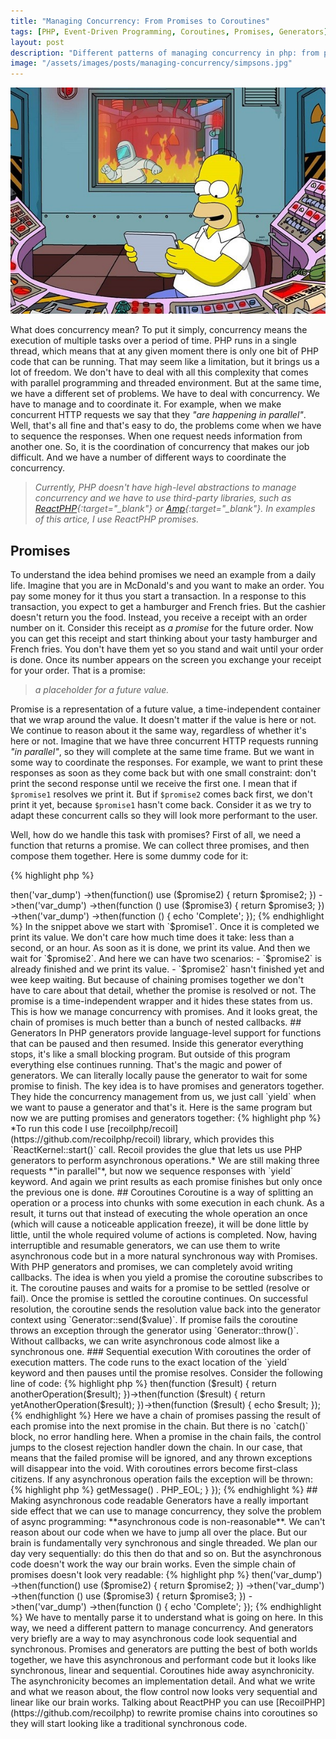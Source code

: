 ```yaml
---
title: "Managing Concurrency: From Promises to Coroutines"
tags: [PHP, Event-Driven Programming, Coroutines, Promises, Generators]
layout: post
description: "Different patterns of managing concurrency in php: from promises, generators, and coroutines"
image: "/assets/images/posts/managing-concurrency/simpsons.jpg"
---
```


<p class="text-center image">
    <img src="/assets/images/posts/managing-concurrency/simpsons.jpg">
</p>

What does concurrency mean? To put it simply, concurrency means the execution of multiple tasks over a period of time. PHP runs in a single thread, which means that at any given moment there is only one bit of PHP code that can be running. That may seem like a limitation, but it brings us a lot of freedom. We don't have to deal with all this complexity that comes with parallel programming and threaded environment. But at the same time, we have a different set of problems. We have to deal with concurrency. We have to manage and to coordinate it. For example, when we make concurrent HTTP requests we say that they *"are happening in parallel"*. Well, that's all fine and that's easy to do, the problems come when we have to sequence the responses. When one request needs information from another one. So, it is the coordination of concurrency that makes our job difficult. And we have a number of different ways to coordinate the concurrency.

>*Currently, PHP doesn't have high-level abstractions to manage concurrency and we have to use third-party libraries, such as [ReactPHP](https://reactphp.org){:target="_blank"} or [Amp](https://amphp.org){:target="_blank"}. In examples of this artice, I use ReactPHP promises.*

## Promises

To understand the idea behind promises we need an example from a daily life. Imagine that you are in McDonald's and you want to make an order. You pay some money for it thus you start a transaction. In a response to this transaction, you expect to get a hamburger and French fries. But the cashier doesn't return you the food. Instead, you receive a receipt with an order number on it. Consider this receipt as *a promise* for the future order. Now you can get this receipt and start thinking about your tasty hamburger and French fries. You don't have them yet so you stand and wait until your order is done. Once its number appears on the screen you exchange your receipt for your order. That is a promise:

>*a placeholder for a future value.*

Promise is a representation of a future value, a time-independent container that we wrap around the value. It doesn't matter if the value is here or not. We continue to reason about it the same way, regardless of whether it's here or not. Imagine that we have three concurrent HTTP requests running *"in parallel"*, so they will complete at the same time frame. But we want in some way to coordinate the responses. For example, we want to print these responses as soon as they come back but with one small constraint: don't print the second response until we receive the first one. I mean that if `$promise1` resolves we print it. But if `$promise2` comes back first, we don't print it yet, because `$promise1` hasn't come back. Consider it as we try to adapt these concurrent calls so they will look more performant to the user.

Well, how do we handle this task with promises? First of all, we need a function that returns a promise. We can collect three promises, and then compose them together. Here is some dummy code for it:

{% highlight php %}
<?php
use React\Promise\Promise;

function fakeResponse(string $url, callable $callback) {
    $callback("response for $url");
}

function makeRequest(string $url) {
    return new Promise(function(callable $resolve) use ($url) {
        fakeResponse($url, $resolve);
    });
}
{% endhighlight %}

I have two functions here:
- `fakeResponse(string $url, callable $callback)` has a hardcoded response and resolves a specified callback with it.
- `makeRequest(string $url)` returns a promise that uses `fakeResponse()` to signal that the request is completed.

From the calling code we simply call `makeRequest()` function and receive back promises:

{% highlight php %}
<?php

$promise1 = makeRequest('url1');
$promise2 = makeRequest('url2');
$promise3 = makeRequest('url3');
{% endhighlight %}

It was easy, but now we need to somehow sequence these responses together. Once again, we want the second promise to be printed only once the first one is resolved. To handle that we can chain promises:

{% highlight php %}
<?php

$promise1
    ->then('var_dump')
    ->then(function() use ($promise2) {
        return $promise2;
    })
    ->then('var_dump')
    ->then(function () use ($promise3) {
        return $promise3;
    })
    ->then('var_dump')
    ->then(function () {
        echo 'Complete';
    });
{% endhighlight %}

In the snippet above we start with `$promise1`. Once it is completed we print its value. We don't care how much time does it take: less than a second, or an hour. As soon as it is done, we print its value. And then we wait for `$promise2`. And here we can have two scenarios:

- `$promise2` is already finished and we print its value.
- `$promise2` hasn't finished yet and wee keep waiting.

But because of chaining promises together we don't have to care about that detail, whether the promise is resolved or not. The promise is a time-independent wrapper and it hides these states from us.

This is how we manage concurrency with promises. And it looks great, the chain of promises is much better than a bunch of nested callbacks.

## Generators

In PHP generators provide language-level support for functions that can be paused and then resumed. Inside this generator everything stops, it's like a small blocking program. But outside of this program everything else continues running. That's the magic and power of generators. 

We can literally locally pause the generator to wait for some promise to finish. The key idea is to have promises and generators together. They hide the concurrency management from us, we just call `yield` when we want to pause a generator and that's it. Here is the same program but now we are putting promises and generators together:

{% highlight php %}
<?php

use Recoil\React\ReactKernel;

// ...

ReactKernel::start(function () {
    $promise1 = makeRequest('url1');
    $promise2 = makeRequest('url2');
    $promise3 = makeRequest('url3');

    var_dump(yield $promise1);
    var_dump(yield $promise2);
    var_dump(yield $promise3);
});
{% endhighlight %}

>*To run this code I use [recoilphp/recoil](https://github.com/recoilphp/recoil) library, which provides this `ReactKernel::start()` call. Recoil provides the glue that lets us use PHP generators to perform asynchronous operations.*

We are still making three requests *"in parallel"*, but now we sequence responses with `yield` keyword. And again we print results as each promise finishes but only once the previous one is done.

## Coroutines 

Coroutine is a way of splitting an operation or a process into chunks with some execution in each chunk. As a result, it turns out that instead of executing the whole operation an once (which will cause a noticeable application freeze), it will be done little by little, until the whole required volume of actions is completed.

Now, having interruptible and resumable generators, we can use them to write asynchronous code but in a more natural synchronous way with Promises. With PHP generators and promises, we can completely avoid writing callbacks. The idea is when you yield a promise the coroutine subscribes to it. The coroutine pauses and waits for a promise to be settled (resolve or fail). Once the promise is settled the coroutine continues. On successful resolution, the coroutine sends the resolution value back into the generator context using `Generator::send($value)`. If promise fails the coroutine throws an exception through the generator using `Generator::throw()`. Without callbacks, we can write asynchronous code almost like a synchronous one. 

### Sequential execution

With coroutines the order of execution matters. The code runs to the exact location of the `yield` keyword and then pauses until the promise resolves. Consider the following line of code:

{% highlight php %}
<?php

use Recoil\React\ReactKernel;

// ...

ReactKernel::start(function () {
    echo 'Response 1: ', yield makeRequest('url1'), PHP_EOL;
    echo 'Response 2: ', yield makeRequest('url2'), PHP_EOL;
    echo 'Response 3: ', yield makeRequest('url3'), PHP_EOL;
});
{% endhighlight %}

Here, the code will print `'Response 1: `, then it pauses and waits. Once the first promise from `makeRequest('url1')` is resolved we print its result and move to the next line.

### Errors handling

[Promises/A+](https://promisesaplus.com) standard for promises says that every promise has `then()` and `catch()` methods. This interface allows to chain promises and optionally catch errors. Consider this code:

{% highlight php %}
<?php

operation()->then(function ($result) {
    return anotherOperation($result);
})->then(function ($result) {
    return yetAnotherOperation($result);
})->then(function ($result) {
    echo $result;
});
{% endhighlight %}

Here we have a chain of promises passing the result of each promise into the next promise in the chain. But there is no `catch()` block, no error handling here. When a promise in the chain fails, the control jumps to the closest rejection handler down the chain. In our case, that means that the failed promise will be ignored, and any thrown exceptions will disappear into the void. With coroutines errors become first-class citizens. If any asynchronous operation fails the exception will be thrown:

{% highlight php %}
<?php

use Recoil\React\ReactKernel;
use React\Promise\RejectedPromise;

// ...

function failedOperation() {
    return new RejectedPromise(new RuntimeException('Something went wrong'));
}

ReactKernel::start(function () {
    try {
        yield failedOperation();
    } catch (Throwable $error) {
        echo $error->getMessage() . PHP_EOL;
    }
});
{% endhighlight %}

## Making asynchronous code readable

Generators have a really important side effect that we can use to manage concurrency, they solve the problem of async programming:  **asynchronous code is non-reasonable**. We can't reason about our code when we have to jump all over the place. But our brain is fundamentally very synchronous and single threaded. We plan our day very sequentially: do this then do that and so on. But the asynchronous code doesn't work the way our brain works. Even the simple chain of promises doesn't look very readable:

{% highlight php %}
<?php

$promise1
    ->then('var_dump')
    ->then(function() use ($promise2) {
        return $promise2;
    })
    ->then('var_dump')
    ->then(function () use ($promise3) {
        return $promise3;
    })
    ->then('var_dump')
    ->then(function () {
        echo 'Complete';
    });
{% endhighlight %}

We have to mentally parse it to understand what is going on here. In this way, we need a different pattern to manage concurrency. And generators very briefly are a way to may asynchronous code look sequential and synchronous.

Promises and generators are putting the best of both worlds together, we have this asynchronous and performant code but it looks like synchronous, linear and sequential. Coroutines hide away asynchronicity. The asynchronicity becomes an implementation detail. And what we write and what we reason about, the flow control now looks very sequential and linear like our brain works. 

Talking about ReactPHP you can use [RecoilPHP](https://github.com/recoilphp) to rewrite promise chains into coroutines so they will start looking like a traditional synchronous code.
